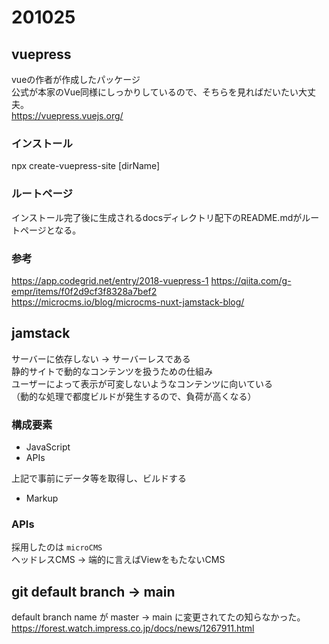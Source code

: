 # 201025
## vuepress
vueの作者が作成したパッケージ  
公式が本家のVue同様にしっかりしているので、そちらを見ればだいたい大丈夫。  
https://vuepress.vuejs.org/    

### インストール
npx create-vuepress-site [dirName]

### ルートページ
インストール完了後に生成されるdocsディレクトリ配下のREADME.mdがルートページとなる。

### 参考
https://app.codegrid.net/entry/2018-vuepress-1
https://qiita.com/g-empr/items/f0f2d9cf3f8328a7bef2  
https://microcms.io/blog/microcms-nuxt-jamstack-blog/

## jamstack
サーバーに依存しない -> サーバーレスである  
静的サイトで動的なコンテンツを扱うための仕組み  
ユーザーによって表示が可変しないようなコンテンツに向いている  
（動的な処理で都度ビルドが発生するので、負荷が高くなる）  

### 構成要素
- JavaScript
- APIs

上記で事前にデータ等を取得し、ビルドする

- Markup


### APIs
採用したのは `microCMS`  
ヘッドレスCMS -> 端的に言えばViewをもたないCMS  


## git default branch -> main
default branch name が master -> main に変更されてたの知らなかった。  
https://forest.watch.impress.co.jp/docs/news/1267911.html 



